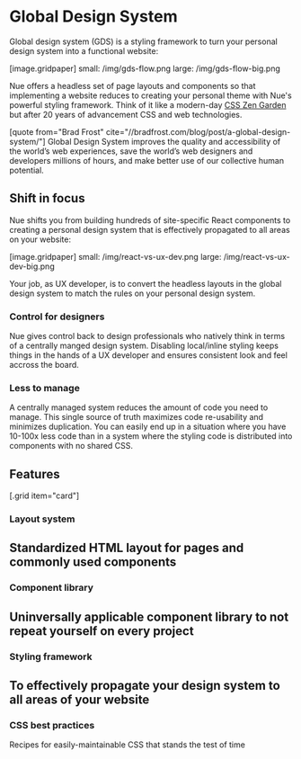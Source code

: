 

# Global Design System
Global design system (GDS) is a styling framework to turn your personal design system into a functional website:

[image.gridpaper]
  small: /img/gds-flow.png
  large: /img/gds-flow-big.png



Nue offers a headless set of page layouts and components so that implementing a website reduces to creating your personal theme with Nue's powerful styling framework. Think of it like a modern-day [CSS Zen Garden](//www.csszengarden.com/) but after 20 years of advancement CSS and web technologies.

[quote from="Brad Frost" cite="//bradfrost.com/blog/post/a-global-design-system/"]
  Global Design System improves the quality and accessibility of the world’s web experiences, save the world’s web designers and developers millions of hours, and make better use of our collective human potential.


## Shift in focus
Nue shifts you from building hundreds of site-specific React components to creating a personal design system that is effectively propagated to all areas on your website:

[image.gridpaper]
  small: /img/react-vs-ux-dev.png
  large: /img/react-vs-ux-dev-big.png

Your job, as UX developer, is to convert the headless layouts in the global design system to match the rules on your personal design system.


### Control for designers
Nue gives control back to design professionals who natively think in terms of a centrally manged design system. Disabling local/inline styling keeps things in the hands of a UX developer and ensures consistent look and feel accross the board.

### Less to manage
A centrally managed system reduces the amount of code you need to manage. This single source of truth maximizes code re-usability and minimizes duplication. You can easily end up in a situation where you have 10-100x less code than in a system where the styling code is distributed into components with no shared CSS.


## Features

[.grid item="card"]
  ### Layout system
  Standardized HTML layout for pages and commonly used components
  ---

  ### Component library
  Uninversally applicable component library to not repeat yourself on every project
  ---

  ### Styling framework
  To effectively propagate your design system to all areas of your website
  ---

  ### CSS best practices
  Recipes for easily-maintainable CSS that stands the test of time


